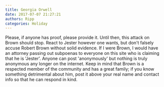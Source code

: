 ```yaml
---
title: Georgia Orwell
date: 2017-07-07 21:27:21
authors: Ripp
categories: Holiday
---
```


 Please, if anyone has proof, please provide it. Until then, this attack on Brown should stop. React to Jester however one wants, but don't falsely accuse Robert Brown without solid evidence.  If I were Brown, I would have an attorney passing out subpoenas to everyone on this site who is claiming that he is 'Jester'.  Anyone can post 'anonymously' but nothing is truly anonymous any longer on the internet.  Keep in mind that Brown is a respected member of the community and has a great family; if you know something detrimental about him, post it above your real name and contact info so that he can respond in kind.